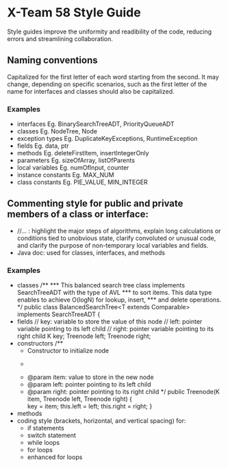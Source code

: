 # X-Team 58 Style Guide

Style guides improve the uniformity and readibility of the code, reducing errors and streamlining collaboration.

## Naming conventions

Capitalized for the first letter of each word starting from the second. It may change, depending on specific scenarios, 
such as the first letter of the name for interfaces and classes should also be capitalized.

### Examples
* interfaces
	Eg. BinarySearchTreeADT, PriorityQueueADT
* classes
	Eg. NodeTree, Node
* exception types
	Eg. DuplicateKeyExceptions, RuntimeException    
* fields
	Eg. data, ptr
* methods
	Eg. deleteFirstItem, insertIntegerOnly
* parameters
	Eg. sizeOfArray, listOfParents
* local variables
	Eg. numOfInput, counter
* instance constants
	Eg. MAX_NUM
* class constants
	Eg. PIE_VALUE, MIN_INTEGER

## Commenting style for public and private members of a class or interface:

* //... : highlight the major steps of algorithms, explain long calculations or conditions tied to unobvious state, clarify convoluted or unusual code, and clarify the purpose of non-temporary local variables and fields.
* Java doc: used for classes, interfaces, and methods

### Examples

* classes
/**
 ***  This balanced search tree class implements SearchTreeADT with the type of AVL
 ***  to sort items. This data type enables to achieve O(logN) for lookup, insert, 
 ***  and delete operations. 
 */
public class BalancedSearchTree<T extends Comparable<T>> implements SearchTreeADT<T> {
* fields
	// key: variable to store the value of this node
	// left: pointer variable pointing to its left child
	// right: pointer variable pointing to its right child
	K key;
 Treenode<K> left;
 Treenode<K> right;
* constructors
		/**
	 * Constructor to initialize node
	 * <p>
	 * @param item: value to store in the new node
	 * @param left: pointer pointing to its left child
	 * @param right: pointer pointing to its right child
	 */
		public Treenode(K item, Treenode<K> left, Treenode<K> right) {    
			key = item;
			this.left = left;
			this.right = right;
		}
* methods
* coding style (brackets, horizontal, and vertical spacing) for:
  * if statements
  * switch statement
  * while loops
  * for loops
  * enhanced for loops
